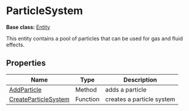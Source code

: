 # ParticleSystem

**Base class:** [Entity](Entity.md)

This entity contains a pool of particles that can be used for gas and fluid effects.

## Properties

| Name | Type | Description |
|-----|-----|-----|
| [AddParticle](ParticleSystem_Create.md) | Method | adds a particle |
| [CreateParticleSystem](CreateParticleSystem.md) | Function | creates a particle system |
